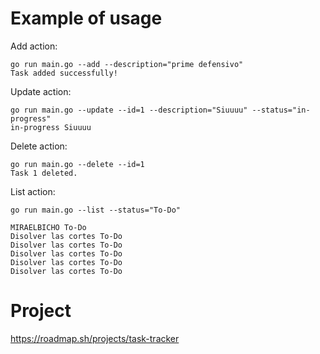 # Example of usage

Add action:
```shell
go run main.go --add --description="prime defensivo"
Task added successfully!
```

Update action:
```shell
go run main.go --update --id=1 --description="Siuuuu" --status="in-progress"
in-progress Siuuuu
```

Delete action:
```shell
go run main.go --delete --id=1
Task 1 deleted.
```

List action:
```shell
go run main.go --list --status="To-Do"

MIRAELBICHO To-Do
Disolver las cortes To-Do
Disolver las cortes To-Do
Disolver las cortes To-Do
Disolver las cortes To-Do
Disolver las cortes To-Do
```

# Project
https://roadmap.sh/projects/task-tracker
